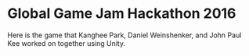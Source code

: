 # Global Game Jam Hackathon 2016

Here is the game that Kanghee Park, Daniel Weinshenker, and John Paul Kee worked on together using Unity.

